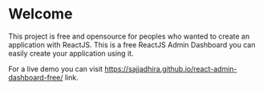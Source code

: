 # Welcome

This project is free and opensource for peoples who wanted to create an application with ReactJS.
This is a free ReactJS Admin Dashboard you can easily create your application using it.

 For a live demo you can visit https://sajjadhira.github.io/react-admin-dashboard-free/ link.